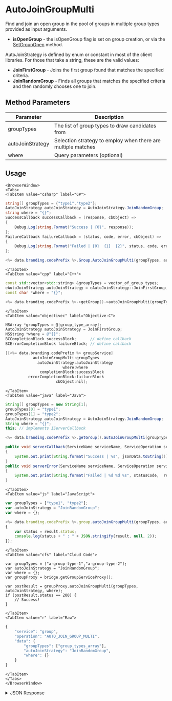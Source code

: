 # AutoJoinGroupMulti

Find and join an open group in the pool of groups in multiple group types provided as input arguments.

- **isOpenGroup** - the isOpenGroup flag is set on group creation, or via the [SetGroupOpen](/api/capi/group/setgroupopen) method.

AutoJoinStrategy is defined by enum or constant in most of the client libraries.  For those that take a string, these are the valid values:

- **JoinFirstGroup** - Joins the first group found that matches the specified criteria.
- **JoinRandomGroup** - Finds all groups that matches the specified criteria and then randomly chooses one to join.

<PartialServop service_name="group" operation_name="AUTO_JOIN_GROUP_MULTI" />

## Method Parameters
Parameter | Description
--------- | -----------
groupTypes | The list of group types to draw candidates from
autoJoinStrategy | Selection strategy to employ when there are multiple matches
where | Query parameters (optional)

## Usage

```mdx-code-block
<BrowserWindow>
<Tabs>
<TabItem value="csharp" label="C#">
```

```csharp
string[] groupTypes = {"type1","type2"};
AutoJoinStrategy autoJoinStrategy = AutoJoinStrategy.JoinRandomGroup;
string where = "{}";
SuccessCallback successCallback = (response, cbObject) =>
{
    Debug.Log(string.Format("Success | {0}", response));
};
FailureCallback failureCallback = (status, code, error, cbObject) =>
{
    Debug.Log(string.Format("Failed | {0}  {1}  {2}", status, code, error));
};

<%= data.branding.codePrefix %>.Group.AutoJoinGroupMulti(groupTypes, autoJoinStrategy, where, successCallback, failureCallback);
```

```mdx-code-block
</TabItem>
<TabItem value="cpp" label="C++">
```

```cpp
const std::vector<std::string> &groupTypes = vector_of_group_types;
eAutoJoinStrategy autoJoinStrategy = eAutoJoinStrategy::JoinFirstGroup;
const char *where = "{}";

<%= data.branding.codePrefix %>->getGroup()->autoJoinGroupMulti(groupTypes, autoJoinStrategy, where, this);
```

```mdx-code-block
</TabItem>
<TabItem value="objectivec" label="Objective-C">
```

```objectivec
NSArray *groupTypes = @[group_type_array];
AutoJoinStrategy autoJoinStrategy = JoinFirstGroup;
NSString *where = @"{}";
BCCompletionBlock successBlock;      // define callback
BCErrorCompletionBlock failureBlock; // define callback

[[<%= data.branding.codePrefix %> groupService]
            autoJoinGroupMulti:groupTypes
              autoJoinStrategy:autoJoinStrategy
                         where:where 
               completionBlock:successBlock
          errorCompletionBlock:failureBlock
		              cbObject:nil];
```

```mdx-code-block
</TabItem>
<TabItem value="java" label="Java">
```

```java
String[] groupTypes = new String[1];
groupTypes[0] = "type1";
groupTypes[1] = "type2";
AutoJoinStrategy autoJoinStrategy = AutoJoinStrategy.JoinRandomGroup;
String where = "{}";
this; // implements IServerCallback

<%= data.branding.codePrefix %>.getGroup().autoJoinGroupMulti(groupTypes, autoJoinStrategy, where, this);

public void serverCallback(ServiceName serviceName, ServiceOperation serviceOperation, JSONObject jsonData)
{
    System.out.print(String.format("Success | %s", jsonData.toString()));
}
public void serverError(ServiceName serviceName, ServiceOperation serviceOperation, int statusCode, int reasonCode, String jsonError)
{
    System.out.print(String.format("Failed | %d %d %s", statusCode,  reasonCode, jsonError.toString()));
}
```

```mdx-code-block
</TabItem>
<TabItem value="js" label="JavaScript">
```

```javascript
var groupTypes = ["type1", "type2"];
var autoJoinStrategy = "JoinRandomGroup";
var where = {};

<%= data.branding.codePrefix %>.group.autoJoinGroupMulti(groupTypes, autoJoinStrategy, where, result =>
{
	var status = result.status;
	console.log(status + " : " + JSON.stringify(result, null, 2));
});
```

```mdx-code-block
</TabItem>
<TabItem value="cfs" label="Cloud Code">
```

```cfscript
var groupTypes = ["a-group-type-1","a-group-type-2"];
var autoJoinStrategy = "JoinRandomGroup";
var where = {};
var groupProxy = bridge.getGroupServiceProxy();

var postResult = groupProxy.autoJoinGroupMulti(groupTypes, autoJoinStrategy, where);
if (postResult.status == 200) {
    // Success!
}
```

```mdx-code-block
</TabItem>
<TabItem value="r" label="Raw">
```

```r
{
	"service": "group",
	"operation": "AUTO_JOIN_GROUP_MULTI",
	"data": {
		"groupTypes": ["group_types_array"],
		"autoJoinStrategy": "JoinRandomGroup",
		"where": {}
	}
}
```

```mdx-code-block
</TabItem>
</Tabs>
</BrowserWindow>
```

<details>
<summary>JSON Response</summary>

```json
{
    "status": 200,
    {
     "data": {
     "groupType": "test",
     "groupId": "972e245c-38e8-4ccb-84db-8be5f530a27a",
     "memberCount": 3,
     "name": "Test2",
     "invitedPendingMemberCount": 0,
     "requestingPendingMemberCount": 0,
     "ownerId": "1b8c0719-6f2e-44a0-95a2-bae46a4c5278",
     "summaryData": null,
     "isOpenGroup": true
    },
    }
}
```
</details>

